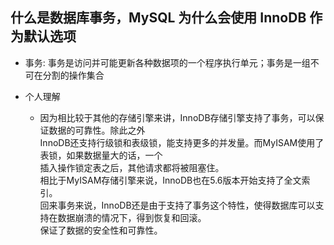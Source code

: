 ## 什么是数据库事务，MySQL 为什么会使用 InnoDB 作为默认选项

* 事务: 事务是访问并可能更新各种数据项的一个程序执行单元；事务是一组不可在分割的操作集合

* 个人理解
  * 因为相比较于其他的存储引擎来讲，InnoDB存储引擎支持了事务，可以保证数据的可靠性。除此之外  
    InnoDB还支持行级锁和表级锁，能支持更多的并发量。而MyISAM使用了表锁，如果数据量大的话，一个  
    插入操作锁定表之后，其他请求都将被阻塞住。  
    相比于MyISAM存储引擎来说，InnoDB也在5.6版本开始支持了全文索引。  
    回来事务来说，InnoDB还是由于支持了事务这个特性，使得数据库可以支持在数据崩溃的情况下，得到恢复和回滚。  
    保证了数据的安全性和可靠性。

